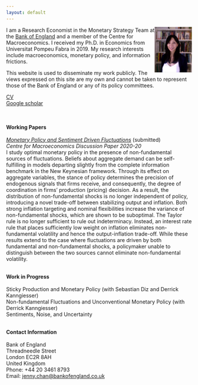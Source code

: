 ```yaml
---
layout: default
---
```

<head>
  <title>Jenny Chan | Bank of England</title>
  <meta  name="Description"   content="">
</head>

<p align="center">
  <img width="20%" height="20%" src="/assets/Final_1_mod4.jpg" align="right">
</p>

I am a Research Economist in the Monetary Strategy Team at the [Bank of England](https://www.bankofengland.co.uk/) and a member of the Centre for Macroeconomics. I received my Ph.D. in Economics from Universitat Pompeu Fabra in 2019. My research interests include macroeconomics, monetary policy, and information frictions. <br> 

This website is used to disseminate my work publicly. The views expressed on this site are my own and cannot be taken to represent those of the Bank of England or any of its policy committees. 
<br>

[CV](https://github.com/jenncha/cv/raw/main/CV_JChan_Sept2020.pdf) <br>
[Google scholar](https://scholar.google.com/citations?user=dgKcbZoAAAAJ&hl=en) <br>
<br><br>

**Working Papers** <br><br>
*[Monetary Policy and Sentiment Driven Fluctuations](https://raw.githubusercontent.com/jenncha/jmp/main/main_Chan.pdf)* (submitted) <br> 
*Centre for Macroeconomics Discussion Paper 2020-20* <br>
I study optimal monetary policy in the presence of non-fundamental sources of fluctuations. Beliefs about aggregate demand can be self-fulfilling in models departing slightly from the complete information benchmark in the New Keynesian framework. Through its effect on aggregate variables, the stance of policy determines the precision of endogenous signals that firms receive, and consequently, the degree of coordination in firms’ production (pricing) decision. As a result, the distribution of non-fundamental shocks is no longer independent of policy, introducing a novel trade-off between stabilizing output and inflation. Both strong inflation targeting and nominal flexibilities increase the variance of non-fundamental shocks, which are shown to be suboptimal. The Taylor rule is no longer sufficient to rule out indeterminacy. Instead, an interest rate rule that places sufficiently low weight on inflation eliminates non-fundamental volatility and hence the output-inflation trade-off. While these results extend to the case where fluctuations are driven by both fundamental and non-fundamental shocks, a policymaker unable to distinguish between the two sources cannot eliminate non-fundamental volatility. <br> <br>

**Work in Progress** <br> <br>
Sticky Production and Monetary Policy (with Sebastian Diz and Derrick Kanngiesser) <br>
Non-fundamental Fluctuations and Unconventional Monetary Policy (with Derrick Kanngiesser) <br>
Sentiments, Noise, and Uncertainty <br><br>

**Contact Information** <br> <br>
Bank of England <br>
Threadneedle Street <br>
London EC2R 8AH <br>
United Kingdom <br>
Phone: +44 20 3461 8793 <br>
Email: jenny.chan@bankofengland.co.uk <br>

<br> <br>

<!--
Presentations: *ESCB Workshop on Monetary Economics (upcoming), Bank of Finland and CEPR 2020 Joint Conference on Monetary Policy Tools and Their impact on the Macroeconomy (upcoming), EEA 2020, 18th Workshop on Macroeconomic Dynamics at the Universita di Pavia, SAEe 2018, XXIII Workshop on Dynamic Macroeconomics at Universidade de Vigo*
<br> 
 

<br> <br> 

Here is my [CV](https://github.com/jenncha/cv/raw/main/CV_JChan_Sept2020.pdf) and [job market paper](https://www.dropbox.com/s/i4abv19xblmy6ve/main.pdf?dl=0).

Here's how you link to a [webpage in your site](/teaching/), and
here's a link to an [external site](https://www.google.com)

**Upcoming Presentations**

My CV is available [here](https://www.dropbox.com/s/isg6wnh2tpoqafm/ChanJ_BriefCV.pdf?dl=0)
-->
